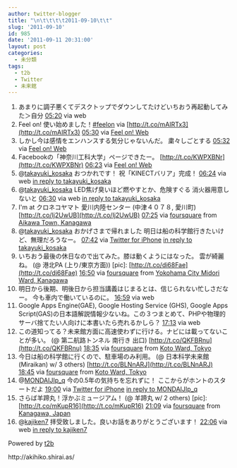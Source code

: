 ```yaml
---
author: twitter-blogger
title: "\n\t\t\t\t2011-09-10\t\t"
slug: '2011-09-10'
id: 985
date: '2011-09-11 20:31:00'
layout: post
categories:
  - 未分類
tags:
  - t2b
  - Twitter
  - 未来館
---
```


<div xmlns:georss="http://www.georss.org/georss">

1.  <span><span>あまりに調子悪くてデスクトップでダウンしてたけどいちおう再起動してみた＞自分</span> <span>[<span>05:20</span>](http://twitter.com/o_ob/status/112561061579849728) <span>via web</span></span></span>
2.  <span><span>Feel on! 使い始めました！[#feelon](http://twitter.com/search?q=%23feelon "#feelon") via [http://t.co/mAIRTx3](http://t.co/mAIRTx3)</span> <span>[<span>05:30</span>](http://twitter.com/o_ob/status/112563690385055746) <span>via [Feel on! Web](http://www.feel-on.com/)</span></span></span>
3.  <span><span>しかし今は感情をエンハンスする気分じゃないんだ。 粛々しごとする</span> <span>[<span>05:32</span>](http://twitter.com/o_ob/status/112564219366490112) <span>via [Feel on! Web](http://www.feel-on.com/)</span></span></span>
4.  <span><span>Facebookの「神奈川工科大学」ページできたー。 [http://t.co/KWPXBNr](http://t.co/KWPXBNr)</span> <span>[<span>06:23</span>](http://twitter.com/o_ob/status/112576836344627202) <span>via [Feel on! Web](http://www.feel-on.com/)</span></span></span>
5.  <span><span>@[takayuki_kosaka](http://twitter.com/takayuki_kosaka "takayuki_kosaka") おつかれです！ 祝「KINECTバリア」完成！</span> <span>[<span>06:24</span>](http://twitter.com/o_ob/status/112577120974286849) <span>via web</span> [in reply to takayuki_kosaka](http://twitter.com/takayuki_kosaka/status/112569782544510977)</span></span>
6.  <span><span>@[takayuki_kosaka](http://twitter.com/takayuki_kosaka "takayuki_kosaka") LED焦げ臭いほど燃やすとか、危険すぐる 消火器用意しないと</span> <span>[<span>06:30</span>](http://twitter.com/o_ob/status/112578674133442560) <span>via web</span> [in reply to takayuki_kosaka](http://twitter.com/takayuki_kosaka/status/112577564773593088)</span></span>
7.  <span><span>I'm at クロネコヤマト 愛川内陸センター (中津４０７８, 愛川町) [http://t.co/Ij2UwUB](http://t.co/Ij2UwUB)</span> <span>[<span>07:25</span>](http://twitter.com/o_ob/status/112592640662441984) <span>via [foursquare](http://foursquare.com)</span> from [Aikawa Town, Kanagawa<span></span>](http://maps.google.com/maps?q=35.514398,139.340628)</span></span>
8.  <span><span>@[takayuki_kosaka](http://twitter.com/takayuki_kosaka "takayuki_kosaka") おかげさまで帰れました 明日は船の科学館行きたいけど、無理だろうなー。</span> <span>[<span>07:42</span>](http://twitter.com/o_ob/status/112596812560482305) <span>via [Twitter for iPhone](http://twitter.com/#!/download/iphone)</span> [in reply to takayuki_kosaka](http://twitter.com/takayuki_kosaka/status/112577564773593088)</span></span>
9.  <span><span>いちおう最後の休日なので出てみた。膝は動くようにはなった。 雲が綺麗ね。 (@ 港北PA (上り/東京方面)) [pic]: [http://t.co/di68Fae](http://t.co/di68Fae)</span> <span>[<span>16:50</span>](http://twitter.com/o_ob/status/112734688086474753) <span>via [foursquare](http://foursquare.com)</span> from [Yokohama City Midori Ward, Kanagawa<span></span>](http://maps.google.com/maps?q=35.53310369,139.52728450)</span></span>
10.  <span><span>明日から後期、明後日から担当講義はじまるとは、信じられない忙しさだなー。 今も車内で働いているのに。</span> <span>[<span>16:59</span>](http://twitter.com/o_ob/status/112737028503900160) <span>via web</span></span></span>
11.  <span><span>Google Apps Engine(GAE), Google Hosting Service (GHS), Google Apps Script(GAS)の日本語解説情報少ないね。この３つまとめて、PHPや物理的サーバ捨てたい人向けに本書いたら売れるかしら？</span> <span>[<span>17:13</span>](http://twitter.com/o_ob/status/112740600608079872) <span>via web</span></span></span>
12.  <span><span>この道知ってる？未来館方面に高速使わずに行ける。ナビには載ってないことが多い。 (@ 第二航路トンネル 南行き 出口) [http://t.co/QKFBRnu](http://t.co/QKFBRnu)</span> <span>[<span>18:35</span>](http://twitter.com/o_ob/status/112761104979083265) <span>via [foursquare](http://foursquare.com)</span> from [Koto Ward, Tokyo<span></span>](http://maps.google.com/maps?q=35.59811824,139.79761362)</span></span>
13.  <span><span>今日は船の科学館に行くので、駐車場のみ利用。 (@ 日本科学未来館 (Miraikan) w/ 3 others) [http://t.co/BLNnARJ](http://t.co/BLNnARJ)</span> <span>[<span>18:45</span>](http://twitter.com/o_ob/status/112763641127903232) <span>via [foursquare](http://foursquare.com)</span> from [Koto Ward, Tokyo<span></span>](http://maps.google.com/maps?q=35.61941463,139.77654219)</span></span>
14.  <span><span>@[MONDAIJIp_q](http://twitter.com/MONDAIJIp_q "MONDAIJIp_q") 今の0.5年の気持ちを忘れずに！ ここからがホントのスタートだよ</span> <span>[<span>19:00</span>](http://twitter.com/o_ob/status/112767565700407296) <span>via [Twitter for iPhone](http://twitter.com/#!/download/iphone)</span> [in reply to MONDAIJIp_q](http://twitter.com/MONDAIJIp_q/status/112750367804104704)</span></span>
15.  <span><span>さらば羊蹄丸！浮かぶミュージアム！ (@ 羊蹄丸 w/ 2 others) [pic]: [http://t.co/mKupR16](http://t.co/mKupR16)</span> <span>[<span>21:09</span>](http://twitter.com/o_ob/status/112799820783173632) <span>via [foursquare](http://foursquare.com)</span> from [Kanagawa, Japan<span></span>](http://maps.google.com/maps?q=35.61903961,139.77354884)</span></span>
16.  <span><span>@[kajiken7](http://twitter.com/kajiken7 "kajiken7") 拝受致しました。良いお話をありがとうございます！</span> <span>[<span>22:06</span>](http://twitter.com/o_ob/status/112814218474033152) <span>via web</span> [in reply to kajiken7](http://twitter.com/kajiken7/status/112800544040550400)</span></span>

</div>

Powered by [t2b](http://t2b.utilz.jp/)

<div>http://akihiko.shirai.as/</div>